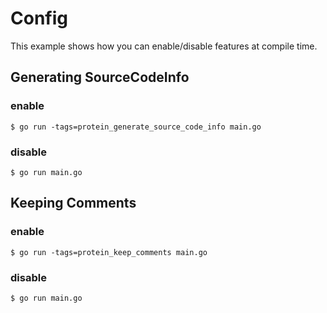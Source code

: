 # Config

This example shows how you can enable/disable features at compile time.

## Generating SourceCodeInfo

### enable

```
$ go run -tags=protein_generate_source_code_info main.go
```

### disable

```
$ go run main.go
```

## Keeping Comments

### enable

```
$ go run -tags=protein_keep_comments main.go
```

### disable

```
$ go run main.go
```